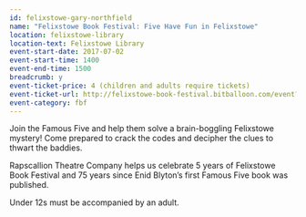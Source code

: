 ```yaml
---
id: felixstowe-gary-northfield
name: "Felixstowe Book Festival: Five Have Fun in Felixstowe"
location: felixstowe-library
location-text: Felixstowe Library
event-start-date: 2017-07-02
event-start-time: 1400
event-end-time: 1500
breadcrumb: y
event-ticket-price: 4 (children and adults require tickets)
event-ticket-url: http://felixstowe-book-festival.bitballoon.com/event?event=114729
event-category: fbf
---
```


Join the Famous Five and help them solve a brain-boggling Felixstowe mystery! Come prepared to crack the codes and decipher the clues to thwart the baddies.

Rapscallion Theatre Company helps us celebrate 5 years of Felixstowe Book Festival and 75 years since Enid Blyton’s first Famous Five book was published. 

Under 12s must be accompanied by an adult.
